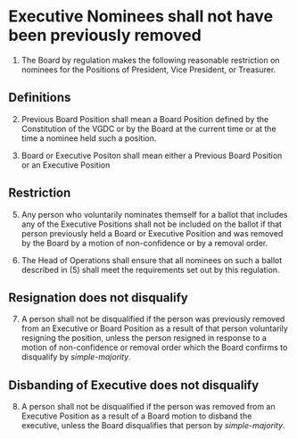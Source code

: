 # Executive Nominees shall not have been previously removed

1. The Board by regulation makes the following reasonable restriction on nominees for the Positions of President, Vice President, or Treasurer.

## Definitions

2. Previous Board Position shall mean a Board Position defined by the Constitution of the VGDC or by the Board at the current time or at the time a nominee held such a position.

3. Board or Executive Positon shall mean either a Previous Board Position or an Executive Position

## Restriction

5. Any person who voluntarily nominates themself for a ballot that includes any of the Executive Positions shall not be included on the ballot if that person previously held a Board or Executive Position and was removed by the Board by a motion of non-confidence or by a removal order.

6. The Head of Operations shall ensure that all nominees on such a ballot described in (5) shall meet the requirements set out by this regulation.

## Resignation does not disqualify

7. A person shall not be disqualified if the person was previously removed from an Executive or Board Position as a result of that person voluntarily resigning the position, unless the person resigned in response to a motion of non-confidence or removal order which the Board confirms to disqualify by *simple-majority*.

## Disbanding of Executive does not disqualify

8. A person shall not be disqualified if the person was removed from an Executive Position as a result of a Board motion to disband the executive, unless the Board disqualifies that person by *simple-majority*.